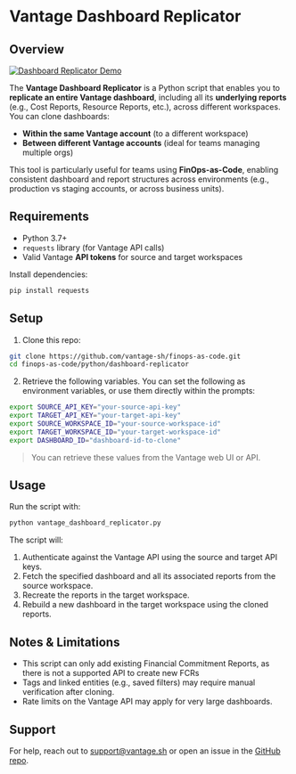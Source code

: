 # Vantage Dashboard Replicator

## Overview

[![Dashboard Replicator Demo](https://cdn.loom.com/sessions/thumbnails/5080dcc4e91345eaa15eac19add2f86f-42c1eff4962e2270-full-play.gif)](https://www.loom.com/share/5080dcc4e91345eaa15eac19add2f86f?sid=d228bb80-ecfa-4a85-aa10-fd4880e71e80)

The **Vantage Dashboard Replicator** is a Python script that enables you to **replicate an entire Vantage dashboard**, including all its **underlying reports** (e.g., Cost Reports, Resource Reports, etc.), across different workspaces. You can clone dashboards:

- **Within the same Vantage account** (to a different workspace)
- **Between different Vantage accounts** (ideal for teams managing multiple orgs)

This tool is particularly useful for teams using **FinOps-as-Code**, enabling consistent dashboard and report structures across environments (e.g., production vs staging accounts, or across business units).

## Requirements

- Python 3.7+
- `requests` library (for Vantage API calls)
- Valid Vantage **API tokens** for source and target workspaces

Install dependencies:

```bash
pip install requests
```

## Setup

1. Clone this repo:

```bash
git clone https://github.com/vantage-sh/finops-as-code.git
cd finops-as-code/python/dashboard-replicator
```

2. Retrieve the following variables. You can set the following as environment variables, or use them directly within the prompts:

```bash
export SOURCE_API_KEY="your-source-api-key"
export TARGET_API_KEY="your-target-api-key"
export SOURCE_WORKSPACE_ID="your-source-workspace-id"
export TARGET_WORKSPACE_ID="your-target-workspace-id"
export DASHBOARD_ID="dashboard-id-to-clone"
```

> You can retrieve these values from the Vantage web UI or API.

## Usage

Run the script with:

```bash
python vantage_dashboard_replicator.py
```

The script will:

1. Authenticate against the Vantage API using the source and target API keys.
2. Fetch the specified dashboard and all its associated reports from the source workspace.
3. Recreate the reports in the target workspace.
4. Rebuild a new dashboard in the target workspace using the cloned reports.


## Notes & Limitations

- This script can only add existing Financial Commitment Reports, as there is not a supported API to create new FCRs
- Tags and linked entities (e.g., saved filters) may require manual verification after cloning.
- Rate limits on the Vantage API may apply for very large dashboards.

## Support

For help, reach out to [support@vantage.sh](mailto:support@vantage.sh) or open an issue in the [GitHub repo](https://github.com/vantage-sh/finops-as-code/issues).
